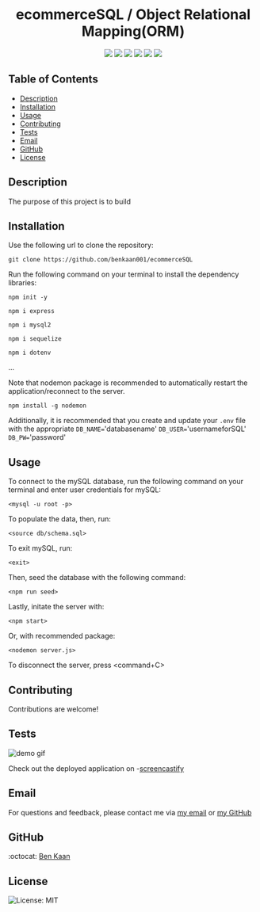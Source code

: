 
<h1 align="center">ecommerceSQL / Object Relational Mapping(ORM)</h1>
  
<p align="center">
    <img src="https://img.shields.io/badge/javascript-%23323330.svg?style=for-the-badge&logo=javascript&logoColor=%23F7DF1E" />
    <img src="https://img.shields.io/badge/mysql-%2300f.svg?style=for-the-badge&logo=mysql&logoColor=white" />
    <img src="https://img.shields.io/badge/node.js-6DA55F?style=for-the-badge&logo=node.js&logoColor=white"  />
    <img src="https://img.shields.io/badge/express.js-%23404d59.svg?style=for-the-badge&logo=express&logoColor=%2361DAFB"  />
    <img src="https://img.shields.io/badge/NPM-%23000000.svg?style=for-the-badge&logo=npm&logoColor=white" />
    <img src="https://img.shields.io/badge/markdown-%23000000.svg?style=for-the-badge&logo=markdown&logoColor=white" />
</p>

  ## Table of Contents

  * [Description](#description)
  * [Installation](#installation)
  * [Usage](#usage)
  * [Contributing](#contributing)
  * [Tests](#tests)
  * [Email](#email)
  * [GitHub](#GitHub)
  * [License](#license)

  ## Description
  
  The purpose of this project is to build 


  

  ## Installation

  Use the following url to clone the repository:

  `git clone https://github.com/benkaan001/ecommerceSQL`


  Run the following command on your terminal to install the dependency libraries:

  `npm init -y`

  `npm i express`

  `npm i mysql2`

  `npm i sequelize`

  `npm i dotenv`


   ...


   Note that nodemon package is recommended to automatically restart the application/reconnect to the server. 

  `npm install -g nodemon` 

   Additionally, it is recommended that you create and update your `.env` file with the appropriate `DB_NAME=`'databasename' `DB_USER=`'usernameforSQL' `DB_PW=`'password' 


  ## Usage

  To connect to the mySQL database, run the following command on your terminal and enter user credentials for mySQL:

  `<mysql -u root -p>`


  To populate the data, then, run:

  `<source db/schema.sql>`


  To exit mySQL, run: 

  `<exit>`

  Then, seed the database with the following command:

  `<npm run seed>`


  Lastly, initate the server with:

  `<npm start>`

  Or, with recommended <nodemon> package:

  `<nodemon server.js>`


  To disconnect the server, press <command+C>

 

  ## Contributing
  
  Contributions are welcome!
  

  ## Tests

  ![demo gif]()
  
  Check out the deployed application on -[screencastify]()
 


  ## Email

  For questions and feedback, please contact me via [my email](mailto:benkaan001@gmail.com) or [my GitHub](https://www.github.com/benkaan001)
  

  ## GitHub

  :octocat: [Ben Kaan](https://www.github.com/benkaan001)
  

  ## License

  
  ![License: MIT](https://img.shields.io/badge/License-MIT-yellow.svg)